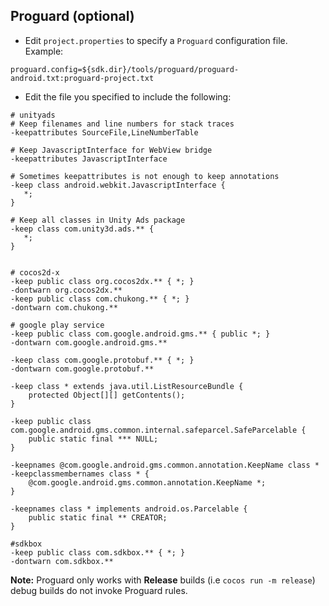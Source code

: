 ## Proguard (optional)
* Edit `project.properties`  to specify a `Proguard` configuration file. Example:
```
proguard.config=${sdk.dir}/tools/proguard/proguard-android.txt:proguard-project.txt
```

* Edit the file you specified to include the following:

```
# unityads
# Keep filenames and line numbers for stack traces
-keepattributes SourceFile,LineNumberTable

# Keep JavascriptInterface for WebView bridge
-keepattributes JavascriptInterface

# Sometimes keepattributes is not enough to keep annotations
-keep class android.webkit.JavascriptInterface {
   *;
}

# Keep all classes in Unity Ads package
-keep class com.unity3d.ads.** {
   *;
}


# cocos2d-x
-keep public class org.cocos2dx.** { *; }
-dontwarn org.cocos2dx.**
-keep public class com.chukong.** { *; }
-dontwarn com.chukong.**

# google play service
-keep public class com.google.android.gms.** { public *; }
-dontwarn com.google.android.gms.**

-keep class com.google.protobuf.** { *; }
-dontwarn com.google.protobuf.**

-keep class * extends java.util.ListResourceBundle {
    protected Object[][] getContents();
}

-keep public class com.google.android.gms.common.internal.safeparcel.SafeParcelable {
    public static final *** NULL;
}

-keepnames @com.google.android.gms.common.annotation.KeepName class *
-keepclassmembernames class * {
    @com.google.android.gms.common.annotation.KeepName *;
}

-keepnames class * implements android.os.Parcelable {
    public static final ** CREATOR;
}

#sdkbox
-keep public class com.sdkbox.** { *; }
-dontwarn com.sdkbox.**
```

 __Note:__ Proguard only works with __Release__ builds (i.e `cocos run -m release`) debug builds do not invoke Proguard rules.
